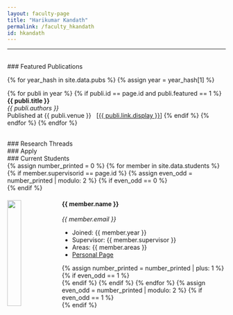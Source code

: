 ```yaml
---
layout: faculty-page
title: "Harikumar Kandath"
permalink: /faculty_hkandath
id: hkandath
---
```



--- 
<br>
### Featured Publications
<div class='pubscroll'>

{% for year_hash in site.data.pubs %}
{% assign year = year_hash[1] %}

<!-- <h1> {{year}} </h1> -->
{% for publi in year %}
{% if publi.id == page.id and publi.featured == 1 %}
<b> {{ publi.title }} <br /> </b>
<em>{{ publi.authors }} </em><br />
Published at {{ publi.venue }} &nbsp; [<a href="{{ site.url }}{{ site.baseurl }}{{ publi.link.url }}">{{ publi.link.display }}</a>]
{% endif %}
{% endfor %}
{% endfor %}
</div>

<br>
### Research Threads

<br>
### Apply

<br>
### Current Students
<div class='pubscroll'>
{% assign number_printed = 0 %}
{% for member in site.data.students %}
{% if member.supervisorid == page.id %}
{% assign even_odd = number_printed | modulo: 2 %}
{% if even_odd == 0 %}
<div class="row">
{% endif %}
<div class="col-sm-6 clearfix">
<img src="https://github.com/{{member.github}}.png" class="img-responsive" width="25%" style="float: left;" />
<h4> {{ member.name }} </h4>
<i>{{ member.email }} </i>
<ul style="overflow: hidden">
<li> Joined: {{ member.year }} </li>
<li> Supervisor: {{ member.supervisor }} </li>
<li> Areas: {{ member.areas }} </li>
<li><a href="{{ member.web }}"> Personal Page </a> </li>
</ul>
</div>
{% assign number_printed = number_printed | plus: 1 %}
{% if even_odd == 1 %}
</div>
{% endif %}
{% endif %}
{% endfor %}
{% assign even_odd = number_printed | modulo: 2 %}
{% if even_odd == 1 %}
</div>
{% endif %}
<!-- -->
</div>

